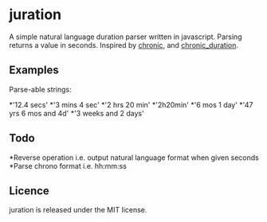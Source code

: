 juration
========

A simple natural language duration parser written in javascript. Parsing returns a value in seconds.
Inspired by [chronic](https://github.com/mojombo/chronic/), and [chronic_duration](https://github.com/hpoydar/chronic_duration).

Examples
--------
Parse-able strings:

*'12.4 secs'
*'3 mins 4 sec'
*'2 hrs 20 min'
*'2h20min'
*'6 mos 1 day'
*'47 yrs 6 mos and 4d'
*'3 weeks and 2 days'

Todo
----
*Reverse operation i.e. output natural language format when given seconds
*Parse chrono format i.e. hh:mm:ss

Licence
-------
juration is released under the MIT license.